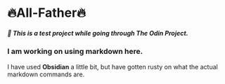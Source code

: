 # 🔥All-Father🔥
##### 🗿 This is a test project while going through The Odin Project.

### I am working on using markdown here.

I have used **Obsidian** a little bit, but have gotten rusty on what the actual markdown commands are.

